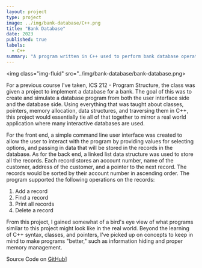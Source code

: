 ```yaml
---
layout: project
type: project
image: ../img/bank-database/C++.png
title: "Bank Database"
date: 2023
published: true
labels:
  - C++
summary: "A program written in C++ used to perform bank database operations such as storing, viewing, or removing bank records."
---
```


<img class="img-fluid" src="../img/bank-database/bank-database.png>

For a previous course I've taken, ICS 212 - Program Structure, the class was given a project to implement a database for a bank. The goal of this was to create and simulate a database program from both the user interface side and the database side. Using everything that was taught about classes, pointers, memory allocation, data structures, and traversing them in C++, this project would essentially tie all of that together to mirror a real world application where many interactive databases are used.

For the front end, a simple command line user interface was created to allow the user to interact with the program by providing values for selecting options, and passing in data that will be stored in the records in the database. As for the back end, a linked list data structure was used to store all the records. Each record stores an account number, name of the customer, address of the customer, and a pointer to the next record. The records would be sorted by their account number in ascending order. The program supported the following operations on the records:
<ol>
    <li>Add a record</li>
    <li>Find a record</li>
    <li>Print all records</li>
    <li>Delete a record</li>
</ol>

From this project, I gained somewhat of a bird's eye view of what programs similar to this project might look like in the real world. Beyond the learning of C++ syntax, classes, and pointers, I've picked up on concepts to keep in mind to make programs "better," such as information hiding and proper memory management.

Source Code on [GitHub](https://github.com/aris-carlos/bank-database)]
